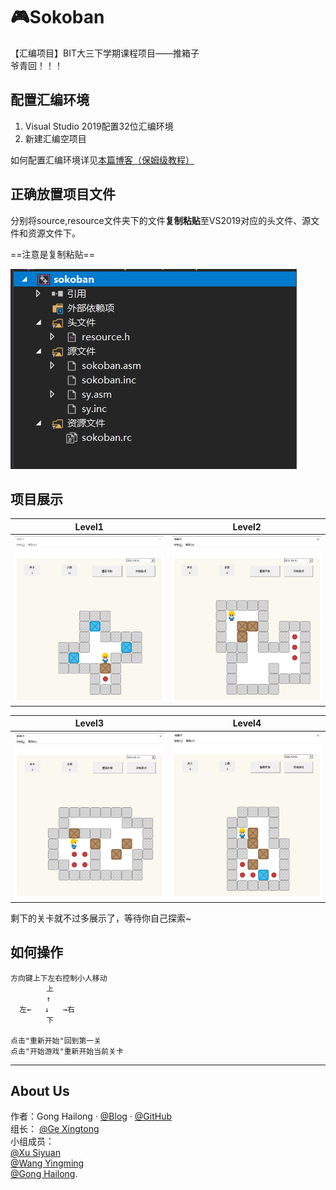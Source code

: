 # 🎮Sokoban 
【汇编项目】BIT大三下学期课程项目——推箱子  
爷青回！！！

 
## 配置汇编环境 

1. Visual Studio 2019配置32位汇编环境
2. 新建汇编空项目

如何配置汇编环境详见[本篇博客（保姆级教程）](https://blog.csdn.net/weixin_43794327/article/details/117320493?spm=1001.2014.3001.5501)  

## 正确放置项目文件  

分别将source,resource文件夹下的文件**复制粘贴**至VS2019对应的头文件、源文件和资源文件下。

==注意是复制粘贴==

![set-file](pic/tutorial1.png)

## 项目展示


|                     Level1                                |                           Level2                          |
|:---------------------------------------------------------:|:---------------------------------------------------------:|
|                 ![game1](pic/game1.png)                   |                  ![game2](pic/game2.png)                  |

|                    Level3                                 |                            Level4                         |
|:---------------------------------------------------------:|:---------------------------------------------------------:|
|                 ![game3](pic/game3.png)                   |                  ![game4](pic/game4.png) |


剩下的关卡就不过多展示了，等待你自己探索~

## 如何操作
```
方向键上下左右控制小人移动  
        上
        ↑
  左←   ↓   →右
        下  

点击"重新开始"回到第一关  
点击"开始游戏"重新开始当前关卡  
```

---
## About Us 
作者：Gong Hailong · [@Blog](https://blog.csdn.net/weixin_43794327?spm=1019.2139.3001.5343) · [@GitHub](https://github.com/TommyGong08)  
组长： [@Ge Xingtong](https://github.com/MonsterGe)    
小组成员：   
[@Xu Siyuan](https://github.com/mcube-12139)     
[@Wang Yingming](https://github.com/smartoooo)   
[@Gong Hailong](https://github.com/TommyGong08).   




